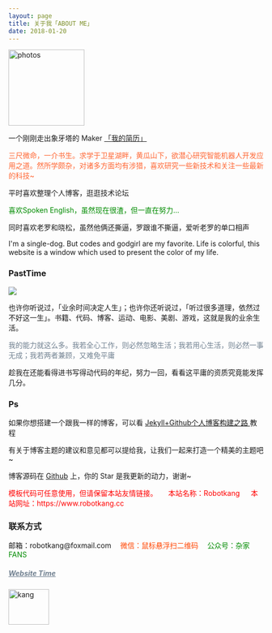 ```yaml
---
layout: page
title: 关于我「ABOUT ME」 
date: 2018-01-20
---
```

<a href="/photos/" target="_blank"><img src="https://robotkang-1257995526.cos.ap-chengdu.myqcloud.com/%E5%A4%A9%E7%AD%96.png" width="150" height="150" alt="photos"/></a>

<p>
一个刚刚走出象牙塔的 Maker <a href="/Mr.Kang_Developer/" target="_blank"> 「我的简历」 </a>    

<!--{{ site.baseurl }}/jianli.pdf-->

<div style="color:#FF6633">
<p>	三尺微命，一介书生。求学于卫星湖畔，黄瓜山下，欲潜心研究智能机器人开发应用之道。然所学颇杂，对诸多方面均有涉猎，喜欢研究一些新技术和关注一些最新的科技~
</p>
</div>
<p>
平时喜欢整理个人博客，逛逛技术论坛     
<p>
<!--喜欢日本，想着如果有机会一定会去日本生活一段时间-->        
<div style="color:#008B00">
<p>
喜欢Spoken English，虽然现在很渣，但一直在努力...        
</p>

</div>
<p>
同时喜欢老罗和晓松，虽然他俩还撕逼，罗跟谁不撕逼，爱听老罗的单口相声           
<p>
I'm a single-dog.  But codes and godgirl are my favorite.  Life is colorful, this website   is a window which used to present the color of my life.       

<p>
<h3> PastTime</h3>   
<img src="https://v2.jinrishici.com/one.svg?font-size=20&spacing=2&color=DarkViolet"> 
<p>
<p>


也许你听说过，「业余时间决定人生」；也许你还听说过，「听过很多道理，依然过不好这一生」。书籍、代码、博客、运动、电影、美剧、游戏，这就是我的业余生活。            


<div style="color:#708090">
<p>
     我的能力就这么多。我若全心工作，则必然忽略生活；我若用心生活，则必然一事无成；我若两者兼顾，又难免平庸
</p>
</div>
<p>
趁我在还能看得进书写得动代码的年纪，努力一回，看看这平庸的资质究竟能发挥几分。

<p>

<h3> Ps </h3>   
<p>
如果你想搭建一个跟我一样的博客，可以看
<a href="/2017/03/HowToCreateBlog/"> Jekyll+Github个人博客构建之路 </a>
教程

<p>

有关于博客主题的建议和意见都可以提给我，让我们一起来打造一个精美的主题吧~ 

<p> 

博客源码在 <a target="_blank" href='https://github.com/MengZheK/kangblog.github.io/' target="_blank" >Github</a> 上，你的 Star 是我更新的动力，谢谢~         
<p>

<div style="color:#FF0000">
<p>
模板代码可任意使用，但请保留本站友情链接。 
&emsp;      
本站名称：Robotkang &emsp;        
本站网址：https://www.robotkang.cc &emsp;         
</p>
</div>

<h3> 联系方式 </h3>         
<script>
	function mousemethod(op,imgid){
	document.getElementById(imgid).style.display=op;
	}
</script>

<p>邮箱：robotkang@foxmail.com &emsp;<a href="#" onmouseover="mousemethod('block','img1')" onmouseout="mousemethod('none','img1')" style="color:#FF4500;text-decoration:none">微信：鼠标悬浮扫二维码</a><img id="img1" src="https://robotkang-1257995526.cos.ap-chengdu.myqcloud.com/kangweixin.jpg" style="display:none;"  width="128" height="128">&emsp;
	<a href="#" onmouseover="mousemethod('block','img2')" onmouseout="mousemethod('none','img2')" style="color:#008B00;text-decoration:none">公众号：杂家FANS</a><img id="img2" src="https://robotkang-1257995526.cos.ap-chengdu.myqcloud.com/kanggzh.png" style="display:none;" width="128" height="128" >
 
 


<a href="/lovekang/" style="color:#708090"  target="_blank"> <h5>Website Time</h5></a>  

<a href="https://robotkang.cc" target="_blank"><img src="https://robotkang-1257995526.cos.ap-chengdu.myqcloud.com/%E4%BA%A2%E5%BF%97%E5%86%9B%E7%AD%BE%E5%90%8D01.png
" width="80" height="70" alt="kang"/></a>


